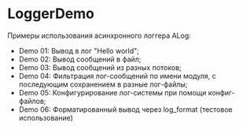 # LoggerDemo

Примеры использования асинхронного логгера ALog:

- Demo 01: Вывод в лог "Hello world";
- Demo 02: Вывод сообщений в файл;
- Demo 03: Вывод сообщений из разных потоков;
- Demo 04: Фильтрация лог-сообщений по имени модуля, с последующим сохранением в разные лог-файлы;
- Demo 05: Конфигурирование лог-системы при помощи конфиг-файлов;
- Demo 06: Форматированный вывод через log_format (тестовое использование)
